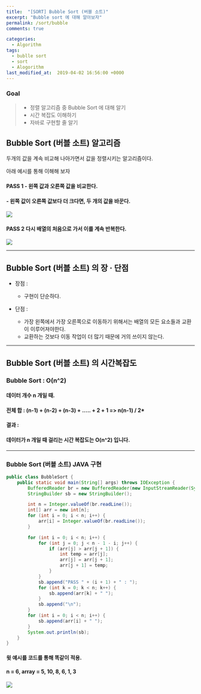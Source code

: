 ```yaml
---
title:  "[SORT] Bubble Sort (버블 소트)"
excerpt: "Bubble sort 에 대해 알아보자"
permalink: /sort/bubble
comments: true

categories:
  - Algorithm
tags: 
  - bublle sort
  - sort
  - Alogorithm
last_modified_at:  2019-04-02 16:56:00 +0000
---
```


### Goal

> - 정렬 알고리즘 중 Bubble Sort 에 대해 알기
> - 시간 복잡도 이해하기 
> - 자바로 구현할 줄 알기



## Bubble Sort (버블 소트) 알고리즘

두개의 값을 계속 비교해 나아가면서 값을 정렬시키는 알고리즘이다. 

아래 예시를 통해 이해해 보자 

#### PASS 1  -  왼쪽 값과 오른쪽 값을 비교한다. 

#### 			  -  왼쪽 값이 오른쪽 값보다 더 크다면, 두 개의 값을 바꾼다. 

![](https://chlgpdus921.github.io/assets/images/bubblesort/그림1.png)








#### PASS 2  다시 배열의 처음으로 가서 이를 계속 반복한다. 

![](https://chlgpdus921.github.io/assets/images/bubblesort/그림2.png)





---

## Bubble Sort (버블 소트) 의 장 · 단점

- 장점 :
  - 구현이 단순하다. 

- 단점 :
  - 가장 왼쪽에서 가장 오른쪽으로 이동하기 위해서는 배열의 모든 요소들과 교환이 이루어져야한다. 
  - 교환하는 것보다 이동 작업이 더 많기 때문에 거의 쓰이지 않는다. 

---

## Bubble Sort (버블 소트) 의 시간복잡도

### Bubble Sort  :   O(n^2) 

#### 데이터 개수 n 개일 때.

#### 전체 합 :  (n-1) + (n-2) + (n-3) + ..... + 2 + 1 =>  n(n-1) / 2*



#### 결과 : 
#### 데이터가 n 개일 때 걸리는 시간 복잡도는 O(n^2) 입니다. 



---

### Bubble Sort (버블 소트)  JAVA 구현

```java
public class BubbleSort {
	public static void main(String[] args) throws IOException {
		BufferedReader br = new BufferedReader(new InputStreamReader(System.in));
		StringBuilder sb = new StringBuilder();

		int n = Integer.valueOf(br.readLine());
		int[] arr = new int[n];
		for (int i = 0; i < n; i++) {
			arr[i] = Integer.valueOf(br.readLine());
		}

		for (int i = 0; i < n; i++) {
			for (int j = 0; j < n - 1 - i; j++) {
				if (arr[j] > arr[j + 1]) {
					int temp = arr[j];
					arr[j] = arr[j + 1];
					arr[j + 1] = temp;
				}
			}
			sb.append("PASS " + (i + 1) + " : ");
			for (int k = 0; k < n; k++) {
				sb.append(arr[k] + " ");
			}
			sb.append("\n");
		}
		for (int i = 0; i < n; i++) {
			sb.append(arr[i] + " ");
		}
		System.out.println(sb);
	}
}
```


#### 윗 예시를 코드를 통해 똑같이 적용.

#### n = 6,  array = 5, 10, 8, 6, 1, 3

![](https://chlgpdus921.github.io/assets/images/bubblesort/result.PNG)



